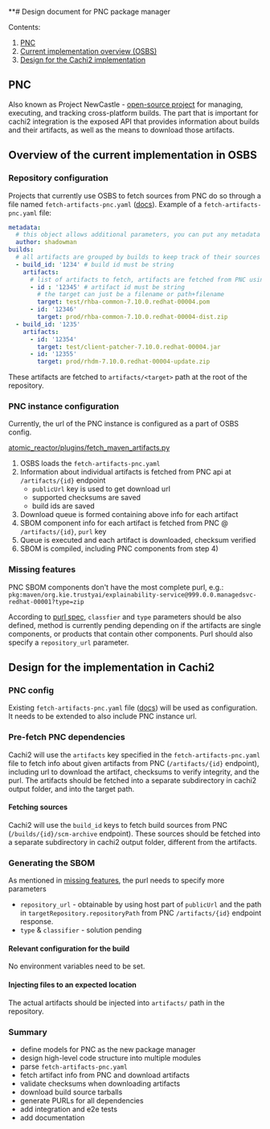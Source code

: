 **# Design document for PNC package manager

Contents:

1. [PNC](#PNC)
2. [Current implementation overview (OSBS)](#overview-of-the-current-implementation-in-osbs)
3. [Design for the Cachi2 implementation](#design-for-the-implementation-in-cachi2)

## PNC
Also known as Project NewCastle - [open-source project](https://github.com/project-ncl/pnc) for managing, executing, 
and tracking cross-platform builds. The part that is important for cachi2 integration is the exposed API that provides
information about builds and their artifacts, as well as the means to download those artifacts.


## Overview of the current implementation in OSBS

### Repository configuration 
Projects that currently use OSBS to fetch sources from PNC do so through a file named `fetch-artifacts-pnc.yaml`
([docs](https://osbs.readthedocs.io/en/osbs_ocp3/users.html?highlight=fetch#fetch-artifacts-pnc-yaml)).
Example of a `fetch-artifacts-pnc.yaml` file:

```yaml
metadata:
  # this object allows additional parameters, you can put any metadata here
  author: shadowman
builds:
  # all artifacts are grouped by builds to keep track of their sources
  - build_id: '1234' # build id must be string
    artifacts:
      # list of artifacts to fetch, artifacts are fetched from PNC using their IDs
      - id : '12345' # artifact id must be string
        # the target can just be a filename or path+filename
        target: test/rhba-common-7.10.0.redhat-00004.pom
      - id: '12346'
        target: prod/rhba-common-7.10.0.redhat-00004-dist.zip
  - build_id: '1235'
    artifacts:
      - id: '12354'
        target: test/client-patcher-7.10.0.redhat-00004.jar
      - id: '12355'
        target: prod/rhdm-7.10.0.redhat-00004-update.zip
```

These artifacts are fetched to `artifacts/<target>` path at the root of the repository.

### PNC instance configuration
Currently, the url of the PNC instance is configured as a part of OSBS config. 



[atomic_reactor/plugins/fetch_maven_artifacts.py](https://github.com/containerbuildsystem/atomic-reactor/blob/master/atomic_reactor/plugins/fetch_maven_artifacts.py)
1) OSBS loads the `fetch-artifacts-pnc.yaml`
2) Information about individual artifacts is fetched from PNC api at `/artifacts/{id}` endpoint
   - `publicUrl` key is used to get download url
   - supported checksums are saved
   - build ids are saved
3) Download queue is formed containing above info for each artifact
4) SBOM component info for each artifact is fetched from PNC @ `/artifacts/{id}`, `purl` key
5) Queue is executed and each artifact is downloaded, checksum verified
6) SBOM is compiled, including PNC components from step 4)


### Missing features

PNC SBOM components don't have the most complete purl, e.g.:
`pkg:maven/org.kie.trustyai/explainability-service@999.0.0.managedsvc-redhat-00001?type=zip`

According to [purl spec](https://github.com/package-url/purl-spec/blob/master/PURL-TYPES.rst#maven), `classfier` and
`type` parameters should be also defined, method is currently pending depending on if the artifacts are single components,
or products that contain other components. Purl should also specify a `repository_url` parameter.



## Design for the implementation in Cachi2

### PNC config
Existing `fetch-artifacts-pnc.yaml` file ([docs](https://osbs.readthedocs.io/en/osbs_ocp3/users.html?highlight=fetch#fetch-artifacts-pnc-yaml))
will be used as configuration. It needs to be extended to also include PNC instance url.

### Pre-fetch PNC dependencies
Cachi2 will use the `artifacts` key specified in the `fetch-artifacts-pnc.yaml` file to fetch info about given artifacts
from PNC (`/artifacts/{id}` endpoint), including url to download the artifact, checksums to verify integrity, and the purl.
The artifacts should be fetched into a separate subdirectory in cachi2 output folder, and into the target path.

#### Fetching sources
Cachi2 will use the `build_id` keys to fetch build sources from PNC (`/builds/{id}/scm-archive` endpoint). These sources
should be fetched into a separate subdirectory in cachi2 output folder, different from the artifacts.

### Generating the SBOM
As mentioned in [missing features](#missing-features), the purl needs to specify more parameters
- `repository_url` - obtainable by using host part of `publicUrl` and the path in `targetRepository.repositoryPath`
  from PNC `/artifacts/{id}` endpoint response.
- `type` & `classifier` - solution pending

#### Relevant configuration for the build
No environment variables need to be set.

#### Injecting files to an expected location
The actual artifacts should be injected into `artifacts/` path in the repository. 


### Summary
- define models for PNC as the new package manager
- design high-level code structure into multiple modules
- parse `fetch-artifacts-pnc.yaml` 
- fetch artifact info from PNC and download artifacts
- validate checksums when downloading artifacts
- download build source tarballs
- generate PURLs for all dependencies
- add integration and e2e tests
- add documentation
